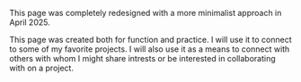 This page was completely redesigned with a more minimalist approach in April 2025.

This page was created both for function and practice.  I will use it to connect to some of my favorite projects.  I will also use it as a means to connect with others with whom I might share intrests or be interested in collaborating with on a project.
